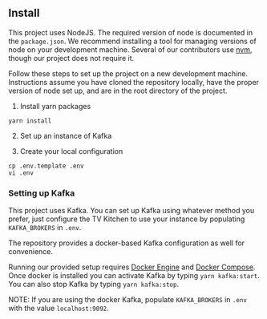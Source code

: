 ## Install

This project uses NodeJS. The required version of node is documented in the `package.json`. We recommend installing a tool for managing versions of node on your development machine. Several of our contributors use [nvm](https://nvm.sh), though our project does not require it.

Follow these steps to set up the project on a new development machine. Instructions assume you have cloned the repository locally, have the proper version of node set up, and are in the root directory of the project.

1. Install yarn packages

```shell
yarn install
```

2. Set up an instance of Kafka

3. Create your local configuration

```shell
cp .env.template .env
vi .env
```


### Setting up Kafka

This project uses Kafka. You can set up Kafka using whatever method you prefer, just configure the TV Kitchen to use your instance by populating `KAFKA_BROKERS` in `.env`.

The repository provides a docker-based Kafka configuration as well for convenience.

Running our provided setup requires [Docker Engine](https://docs.docker.com/engine/install/) and [Docker Compose](https://docs.docker.com/compose/install/).  Once docker is installed you can activate Kafka by typing `yarn kafka:start`.  You can also stop Kafka by typing `yarn kafka:stop`.

NOTE: If you are using the docker Kafka, populate `KAFKA_BROKERS` in `.env` with the value `localhost:9092`.
